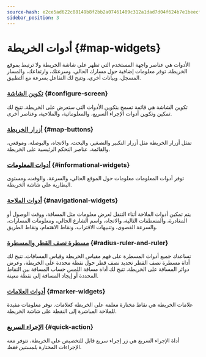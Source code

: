 ```yaml
---
source-hash: e2ce5ad622c88149b8f2bb2a07461409c312a1dad7d04f624b7e1beecf5aeab4
sidebar_position: 3
---
```


# أدوات الخريطة {#map-widgets}

الأدوات هي عناصر واجهة المستخدم التي تظهر على شاشة الخريطة ولا ترتبط بموقع الخريطة. توفر معلومات إضافية حول مسارك الحالي، وسرعتك، وارتفاعك، والمسار المسجل، وبيانات أخرى، وتتيح لك التفاعل بسرعة مع التطبيق.

### [تكوين الشاشة](./configure-screen.md) {#configure-screen}

تكوين الشاشة هي قائمة تسمح بتكوين الأدوات التي ستعرض على الخريطة. تتيح لك تمكين وتكوين أدوات الإجراء السريع، والمعلوماتية، والملاحية، وعناصر أخرى.

### [أزرار الخريطة](./map-buttons.md) {#map-buttons}

تمثل أزرار الخريطة مثل أزرار التكبير والتصغير، والبحث، والاتجاه، والبوصلة، وموقعي، والقائمة، عناصر التحكم الرئيسية على الخريطة.

### [أدوات المعلومات](./info-widgets.md) {#informational-widgets}

توفر أدوات المعلومات معلومات حول الموقع الحالي، والسرعة، والوقت، ومستوى البطارية على شاشة الخريطة.

### [أدوات الملاحة](./nav-widgets.md) {#navigational-widgets}

يتم تمكين أدوات الملاحة أثناء التنقل لعرض معلومات مثل المسافة، ووقت الوصول أو المغادرة، والمنعطفات التالية، والاتجاه، واسم الشارع الحالي، ومعلومات المسارات، والسرعة القصوى، وتنبيهات الاقتراب، ونقاط الاهتمام، ونقاط الطريق.

### [مسطرة نصف القطر والمسطرة](./radius-ruler.md) {#radius-ruler-and-ruler}

تساعدك جميع أدوات المسطرة على فهم مقياس الخريطة وقياس المسافات. تتيح لك أداة مسطرة نصف القطر تحديد نصف قطر حول نقطة محددة على الخريطة، وعرض دوائر المسافة على الخريطة. تتيح لك أداة مسافة اللمس حساب المسافة بين النقاط المحددة أو إيجاد المسافة إلى نقطة معينة.

### [أدوات العلامات](./markers.md) {#marker-widgets}

علامات الخريطة هي نقاط مختارة معلمة على الخريطة كعلامات. توفر معلومات مفيدة للملاحة المباشرة إلى النقطة على شاشة الخريطة.

### [الإجراء السريع](./quick-action.md) {#quick-action}

أداة الإجراء السريع هي زر إجراء سريع قابل للتخصيص على الخريطة، تتوفر معه الإجراءات المختارة *بلمستين فقط*.